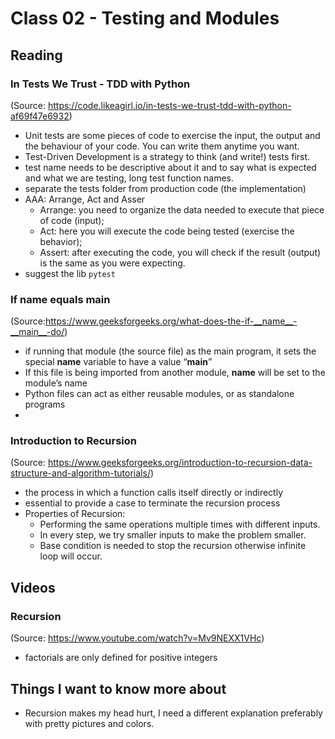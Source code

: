 # Class 02 - Testing and Modules

## Reading

### In Tests We Trust - TDD with Python
(Source: https://code.likeagirl.io/in-tests-we-trust-tdd-with-python-af69f47e6932)
- Unit tests are some pieces of code to exercise the input, the output and the behaviour of your code. You can write them anytime you want.
- Test-Driven Development is a strategy to think (and write!) tests first.
- test name needs to be descriptive about it and to say what is expected and what we are testing, long test function names.
- separate the tests folder from production code (the implementation)
- AAA: Arrange, Act and Asser
    - Arrange: you need to organize the data needed to execute that piece of code (input);
    - Act: here you will execute the code being tested (exercise the behavior);
    - Assert: after executing the code, you will check if the result (output) is the same as you were expecting.
- suggest the lib `pytest`


### If name equals main
(Source:https://www.geeksforgeeks.org/what-does-the-if-__name__-__main__-do/)
- if running that module (the source file) as the main program, it sets the special __name__ variable to have a value “__main__”
- If this file is being imported from another module, __name__ will be set to the module’s name
- Python files can act as either reusable modules, or as standalone programs
- 

### Introduction to Recursion
(Source: https://www.geeksforgeeks.org/introduction-to-recursion-data-structure-and-algorithm-tutorials/)
- the process in which a function calls itself directly or indirectly
- essential to provide a case to terminate the recursion process
- Properties of Recursion:
    - Performing the same operations multiple times with different inputs.
    - In every step, we try smaller inputs to make the problem smaller.
    - Base condition is needed to stop the recursion otherwise infinite loop will occur.

## Videos

### Recursion
(Source: https://www.youtube.com/watch?v=Mv9NEXX1VHc)
- factorials are only defined for positive integers

## Things I want to know more about

- Recursion makes my head hurt, I need a different explanation preferably with pretty pictures and colors.

